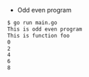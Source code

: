 - Odd even program

```bash
$ go run main.go
This is odd even program
This is function foo
0
2
4
6
8
```